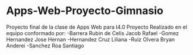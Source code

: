 # Apps-Web-Proyecto-Gimnasio
Proyecto final de la clase de Apps Web para I4.0
Proyecto Realizado en el equipo conformado por:
-Barrera Rubin de Celis Jacob Rafael
-Gomez Hernandez Jose Hernan
-Hernandez Cruz Liliana
-Ruiz Olvera Bryan Anderei
-Sanchez Roa Santiago
